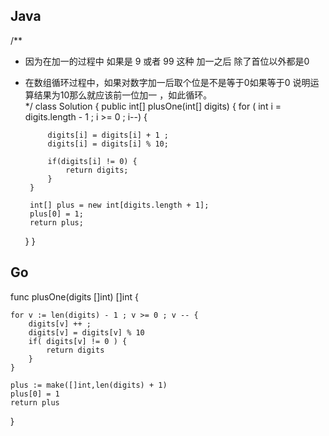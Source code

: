 ## Java
/**
 * 因为在加一的过程中 如果是 9 或者 99 这种 加一之后 除了首位以外都是0
 * 在数组循环过程中，如果对数字加一后取个位是不是等于0如果等于0 说明运算结果为10那么就应该前一位加一 ，如此循环。  
 */ 
class Solution {
    public int[] plusOne(int[] digits) {
        for ( int i = digits.length - 1 ; i >= 0 ; i--) {

            digits[i] = digits[i] + 1 ;
            digits[i] = digits[i] % 10;

            if(digits[i] != 0) {
                return digits;
            }
        }

        int[] plus = new int[digits.length + 1];
        plus[0] = 1;
        return plus;
    }
}

## Go
func plusOne(digits []int) []int {

	for v := len(digits) - 1 ; v >= 0 ; v -- {
		digits[v] ++ ;
		digits[v] = digits[v] % 10
		if( digits[v] != 0 ) {
			return digits
		}
	}

	plus := make([]int,len(digits) + 1)
	plus[0] = 1
	return plus
}

